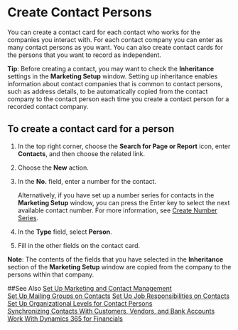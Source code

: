 <properties
                pageTitle="Create Contact Persons | Financials"
                description="Describes how to create contact persons in Financials"
                services="project-madeira"
                documentationCenter=""
                authors="jswymer"
/>
<tags
    ms.service="project-madeira"
    ms.topic="article"
    ms.devlang="na"
    ms.tgt_pltfrm="na"
    ms.workload="na"
    ms.date="05/12/2016"
    ms.author="jswymer" />

# Create Contact Persons
You can create a contact card for each contact who works for the companies you interact with. For each contact company you can enter as many contact persons as you want. You can also create contact cards for the persons that you want to record as independent.

**Tip**: Before creating a contact, you may want to check the **Inheritance** settings in the **Marketing Setup** window. Setting up inheritance enables information about contact companies that is common to contact persons, such as address details, to be automatically copied from the contact company to the contact person each time you create a contact person for a recorded contact company.

## To create a contact card for a person
1. In the top right corner, choose the **Search for Page or Report** icon, enter **Contacts**, and then choose the related link.
2. Choose the **New** action.
3. In the **No.** field, enter a number for the contact.

    Alternatively, if you have set up a number series for contacts in the **Marketing Setup** window, you can press the Enter key to select the next available contact number. For more information, see [Create Number Series](ui-create-number-series.md).
4. In the **Type** field, select **Person**.
5. Fill in the other fields on the contact card.

**Note**: The contents of the fields that you have selected in the **Inheritance** section of the **Marketing Setup** window are copied from the company to the persons within that company.

##See Also
[Set Up Marketing and Contact Management](marketing-setup-marketing.md)  
[Set Up Mailing Groups on Contacts](marketing-mailing-groups.md#assign-mailing-groups-to-a-contact)
[Set Up Job Responsibilities on Contacts](marketing-job-responsibilities.md)  
[Set Up Organizational Levels for Contact Persons](marketing-organizational-levels.md)  
[Synchronizing Contacts With Customers, Vendors, and Bank Accounts](marketing-synchronize-contacts-customers-vendors-bank-accounts.md)  
[Work With Dynamics 365 for Financials](ui-work-product.md)  
